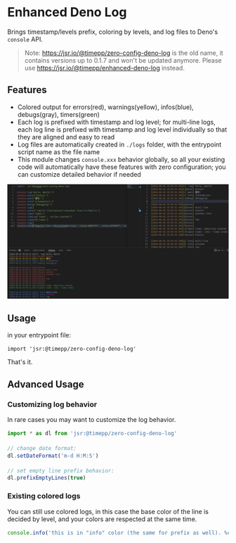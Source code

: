 # Enhanced Deno Log

Brings timestamp/levels prefix, coloring by levels, and log files to Deno's `console` API.

> Note: https://jsr.io/@timepp/zero-config-deno-log is the old name, it contains versions up to 0.1.7 and won't be updated anymore. Please use https://jsr.io/@timepp/enhanced-deno-log instead.

## Features

- Colored output for errors(red), warnings(yellow), infos(blue), debugs(gray), timers(green)
- Each log is prefixed with timestamp and log level; for multi-line logs, each log line is prefixed with timestamp and log level individually so that they are aligned and easy to read
- Log files are automatically created in `./logs` folder, with the entrypoint script name as the file name
- This module changes `console.xxx` behavior globally, so all your existing code will automatically have these features with zero configuration; you can customize detailed behavior if needed

![](screenshot.png)

## Usage

in your entrypoint file:
```
import 'jsr:@timepp/zero-config-deno-log'
```

That's it.

## Advanced Usage

### Customizing log behavior

In rare cases you may want to customize the log behavior.

```ts
import * as dl from 'jsr:@timepp/zero-config-deno-log'

// change date format:
dl.setDateFormat('m-d H:M:S')

// set empty line prefix behavior:
dl.prefixEmptyLines(true)

```

### Existing colored logs

You can still use colored logs, in this case the base color of the line is decided by level, and your colors are respected at the same time.

```ts
console.info('this is in "info" color (the same for prefix as well). %c and this is in "red" color', 'color: red')
```
